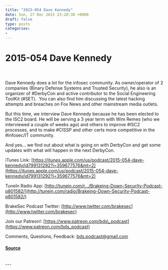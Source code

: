 ```yaml
---
title: "2015-054 Dave Kennedy"
date: Sun, 27 Dec 2015 23:20:38 +0000
draft: false
type: posts
categories: 
- 
---
```

# 2015-054 Dave Kennedy

<br/>

<br/>
Dave Kennedy does a lot for the infosec community. As owner/operator of 2 companies (Binary Defense Systems and Trusted Security), he also is an organizer of #DerbyCon and active contributor to the Social Engineering ToolKit (#SET).  You can also find him discussing the latest hacking attempts and breaches on Fox News and other mainstream media outlets.

But this time, we interview Dave Kennedy because he has been elected to the ISC2 board. He will be serving a 3 year term with Wim Remes (who we interviewed a couple of weeks ago) and others to improve #ISC2 processes, and to make #CISSP and other certs more competitive in the #infosec/IT community.

And yes... we find out about what is going on with DerbyCon and get some updates with what will happen in the next DerbyCon.

iTunes Link: [https://itunes.apple.com/us/podcast/2015-054-dave-kennedy/id799131292?i=359677576&mt=2](https://itunes.apple.com/us/podcast/2015-054-dave-kennedy/id799131292?i=359677576&mt=2)

TuneIn Radio App: [http://tunein.com/r…/Brakeing-Down-Security-Podcast-p801582/](http://tunein.com/radio/Brakeing-Down-Security-Podcast-p801582/)

BrakeSec Podcast Twitter: [http://www.twitter.com/brakesec](http://www.twitter.com/brakesec)

Join our Patreon!: [https://www.patreon.com/bds\_podcast](https://www.patreon.com/bds_podcast)

Comments, Questions, Feedback: bds.podcast@gmail.com

#### [Source](http://brakeingsecurity.com/2015-054-dave-kennedy)

<br/>
---
